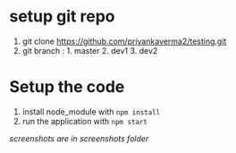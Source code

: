 
# setup git repo
1. git clone https://github.com/priyankaverma2/testing.git
2. git branch : 1. master
                2. dev1
                3. dev2

# Setup the code
1. install node_module with `npm install` 
2. run the application with `npm start`

*screenshots are in screenshots folder*